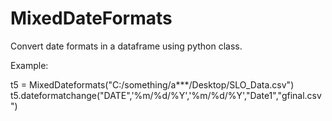 # MixedDateFormats
Convert date formats in a dataframe using python class.


Example:

t5 = MixedDateformats("C:/something/a***/Desktop/SLO_Data.csv")
t5.dateformatchange("DATE",'%m/%d/%Y','%m/%d/%Y',"Date1","gfinal.csv")
